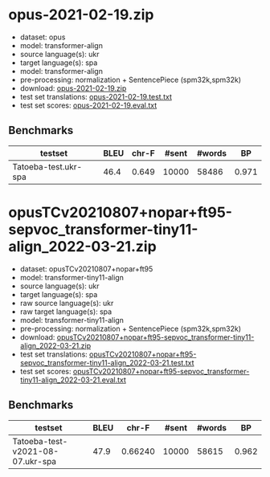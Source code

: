 # opus-2021-02-19.zip

* dataset: opus
* model: transformer-align
* source language(s): ukr
* target language(s): spa
* model: transformer-align
* pre-processing: normalization + SentencePiece (spm32k,spm32k)
* download: [opus-2021-02-19.zip](https://object.pouta.csc.fi/Tatoeba-MT-models/ukr-spa/opus-2021-02-19.zip)
* test set translations: [opus-2021-02-19.test.txt](https://object.pouta.csc.fi/Tatoeba-MT-models/ukr-spa/opus-2021-02-19.test.txt)
* test set scores: [opus-2021-02-19.eval.txt](https://object.pouta.csc.fi/Tatoeba-MT-models/ukr-spa/opus-2021-02-19.eval.txt)

## Benchmarks

| testset | BLEU  | chr-F | #sent | #words | BP |
|---------|-------|-------|-------|--------|----|
| Tatoeba-test.ukr-spa 	| 46.4 	| 0.649 	| 10000 	| 58486 	| 0.971 |


# opusTCv20210807+nopar+ft95-sepvoc_transformer-tiny11-align_2022-03-21.zip

* dataset: opusTCv20210807+nopar+ft95
* model: transformer-tiny11-align
* source language(s): ukr
* target language(s): spa
* raw source language(s): ukr
* raw target language(s): spa
* model: transformer-tiny11-align
* pre-processing: normalization + SentencePiece (spm32k,spm32k)
* download: [opusTCv20210807+nopar+ft95-sepvoc_transformer-tiny11-align_2022-03-21.zip](https://object.pouta.csc.fi/Tatoeba-MT-models/ukr-spa/opusTCv20210807+nopar+ft95-sepvoc_transformer-tiny11-align_2022-03-21.zip)
* test set translations: [opusTCv20210807+nopar+ft95-sepvoc_transformer-tiny11-align_2022-03-21.test.txt](https://object.pouta.csc.fi/Tatoeba-MT-models/ukr-spa/opusTCv20210807+nopar+ft95-sepvoc_transformer-tiny11-align_2022-03-21.test.txt)
* test set scores: [opusTCv20210807+nopar+ft95-sepvoc_transformer-tiny11-align_2022-03-21.eval.txt](https://object.pouta.csc.fi/Tatoeba-MT-models/ukr-spa/opusTCv20210807+nopar+ft95-sepvoc_transformer-tiny11-align_2022-03-21.eval.txt)

## Benchmarks

| testset | BLEU  | chr-F | #sent | #words | BP |
|---------|-------|-------|-------|--------|----|
| Tatoeba-test-v2021-08-07.ukr-spa 	| 47.9 	| 0.66240 	| 10000 	| 58615 	| 0.962 |

